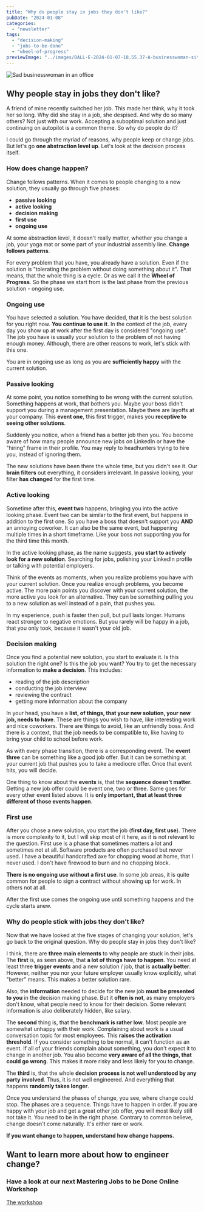 ```yaml
---
title: "Why do people stay in jobs they don't like?"
pubDate: "2024-01-08"
categories:
  - "newsletter"
tags:
  - "decision-making"
  - "jobs-to-be-done"
  - "wheel-of-progress"
previewImage: "../images/DALL·E-2024-01-07-18.55.37-A-businesswoman-sitting-in-front-of-a-laptop-in-an-open-office-space-looking-lost.-The-image-is-in-a-watercolor-and-geometric-style-featuring-colors-.png"
---
```


![Sad businesswoman in an office](../images/DALL·E-2024-01-07-18.55.37-A-businesswoman-sitting-in-front-of-a-laptop-in-an-open-office-space-looking-lost.-The-image-is-in-a-watercolor-and-geometric-style-featuring-colors--1024x585.png)

## Why people stay in jobs they don't like?

A friend of mine recently switched her job. This made her think, why it took her so long. Why did she stay in a job, she despised. And why do so many others? Not just with our work. Accepting a suboptimal solution and just continuing on autopilot is a common theme. So why do people do it?

I could go through the myriad of reasons, why people keep or change jobs. But let's go **one abstraction level up**. Let's look at the decision process itself.

### How does change happen?

Change follows patterns. When it comes to people changing to a new solution, they usually go through five phases:

- **passive looking**
- **active looking**
- **decision making**
- **first use**
- **ongoing use**

At some abstraction level, it doesn't really matter, whether you change a job, your yoga mat or some part of your industrial assembly line. **Change follows patterns**. 

For every problem that you have, you already have a solution. Even if the solution is "tolerating the problem without doing something about it". That means, that the whole thing is a cycle. Or as we call it the **Wheel of Progress**. So the phase we start from is the last phase from the previous solution - ongoing use.

### Ongoing use

You have selected a solution. You have decided, that it is the best solution for you right now. **You continue to use it**. In the context of the job, every day you show up at work after the first day is considered "ongoing use". The job you have is usually your solution to the problem of not having enough money. Although, there are other reasons to work, let's stick with this one.

You are in ongoing use as long as you are **sufficiently happy** with the current solution.

### Passive looking

At some point, you notice something to be wrong with the current solution. Something happens at work, that bothers you. Maybe your boss didn't support you during a management presentation. Maybe there are layoffs at your company. This **event one**, this first trigger, makes you **receptive to seeing other solutions**.

Suddenly you notice, when a friend has a better job then you. You become aware of how many people announce new jobs on LinkedIn or have the "hiring" frame in their profile. You may reply to headhunters trying to hire you, instead of ignoring them.

The new solutions have been there the whole time, but you didn't see it. Our **brain filters** out everything, it considers irrelevant. In passive looking, your filter **has changed** for the first time.

### Active looking

Sometime after this, **event two** happens, bringing you into the active looking phase. Event two can be similar to the first event, but happens in addition to the first one. So you have a boss that doesn't support you **AND** an annoying coworker. It can also be the same event, but happening multiple times in a short timeframe. Like your boss not supporting you for the third time this month.

In the active looking phase, as the name suggests, **you start to actively look for a new solution**. Searching for jobs, polishing your LinkedIn profile or talking with potential employers.

Think of the events as moments, when you realize problems you have with your current solution. Once you realize enough problems, you become active. The more pain points you discover with your current solution, the more active you look for an alternative. They can be something pulling you to a new solution as well instead of a pain, that pushes you.

In my experience, push is faster then pull, but pull lasts longer. Humans react stronger to negative emotions. But you rarely will be happy in a job, that you only took, because it wasn't your old job.

### Decision making

Once you find a potential new solution, you start to evaluate it. Is this solution the right one? Is this the job you want? You try to get the necessary information to **make a decision**. This includes:

- reading of the job description
- conducting the job interview
- reviewing the contract
- getting more information about the company

In your head, you have a **list, of things, that your new solution, your new job, needs to have**. These are things you wish to have, like interesting work and nice coworkers. There are things to avoid, like an unfriendly boss. And there is a context, that the job needs to be compatible to, like having to bring your child to school before work.

As with every phase transition, there is a corresponding event. The **event three** can be something like a good job offer. But it can be something at your current job that pushes you to take a mediocre offer. Once that event hits, you will decide.

One thing to know about the **events** is, that the **sequence doesn't matter.** Getting a new job offer could be event one, two or three. Same goes for every other event listed above. It is **only important, that at least three different of those events happen**.

### First use

After you chose a new solution, you start the job (**first day, first use**). There is more complexity to it, but I will skip most of it here, as it is not relevant to the question. First use is a phase that sometimes matters a lot and sometimes not at all. Software products are often purchased but never used. I have a beautiful handcrafted axe for chopping wood at home, that I never used. I don't have firewood to burn and no chopping block.

**There is no ongoing use without a first use**. In some job areas, it is quite common for people to sign a contract without showing up for work. In others not at all.

After the first use comes the ongoing use until something happens and the cycle starts anew.

### Why do people stick with jobs they don't like?

Now that we have looked at the five stages of changing your solution, let's go back to the original question. Why do people stay in jobs they don't like?

I think, there are **three main elements** to why people are stuck in their jobs. The **first** is, as seen above, that **a lot of things have to happen**. You need at least three **trigger events** and a new solution / job, that is **actually better**. However, neither you nor your future employer usually know explicitly, what "better" means. This makes a better solution rare.

Also, the **information** needed to decide for the new job **must be presented to you** in the decision making phase. But it **often is not**, as many employers don't know, what people need to know for their decision. Some relevant information is also deliberately hidden, like salary.

The **second** thing is, that the **benchmark is rather low**. Most people are somewhat unhappy with their work. Complaining about work is a usual conversation topic for most employees. This **raises the activation threshold**. If you consider something to be normal, it can't function as an event. If all of your friends complain about something, you don't expect it to change in another job. You also become **very aware of all the things, that could go wrong**. This makes it more risky and less likely for you to change.

The **third** is, that the whole **decision process is not well understood by any party involved**. Thus, it is not well engineered. And everything that happens **randomly takes longer**.

Once you understand the phases of change, you see, where change could stop. The phases are a sequence. Things have to happen in order. If you are happy with your job and get a great other job offer, you will most likely still not take it. You need to be in the right phase. Contrary to common believe, change doesn't come naturally. It's either rare or work. 

**If you want change to happen, understand how change happens.**

## Want to learn more about how to engineer change?

### Have a look at our next Mastering Jobs to be Done Online Workshop

[The workshop](https://utxo.solutions/services/mastering-jobs-to-be-done-online-workshop/)
